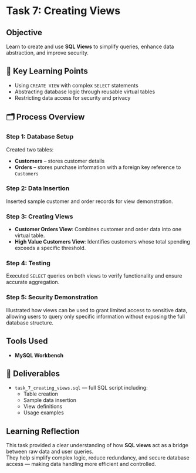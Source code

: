 # Task 7: Creating Views  

## Objective  
Learn to create and use **SQL Views** to simplify queries, enhance data abstraction, and improve security.


## 🧠 Key Learning Points  
- Using `CREATE VIEW` with complex `SELECT` statements  
- Abstracting database logic through reusable virtual tables  
- Restricting data access for security and privacy  



## 🗂️ Process Overview  

### Step 1: Database Setup  
Created two tables:  
- **Customers** – stores customer details  
- **Orders** – stores purchase information with a foreign key reference to `Customers`  

### Step 2: Data Insertion  
Inserted sample customer and order records for view demonstration.

### Step 3: Creating Views  
* **Customer Orders View**: Combines customer and order data into one virtual table.  
* **High Value Customers View**: Identifies customers whose total spending exceeds a specific threshold.  

### Step 4: Testing  
Executed `SELECT` queries on both views to verify functionality and ensure accurate aggregation.

### Step 5: Security Demonstration  
Illustrated how views can be used to grant limited access to sensitive data, allowing users to query only specific information without exposing the full database structure.

## Tools Used   
- **MySQL Workbench**


## 📄 Deliverables  
- `task_7_creating_views.sql` — full SQL script including:  
  - Table creation  
  - Sample data insertion  
  - View definitions  
  - Usage examples  


## Learning Reflection  
This task provided a clear understanding of how **SQL views** act as a bridge between raw data and user queries.  
They help simplify complex logic, reduce redundancy, and secure database access — making data handling more efficient and controlled.
